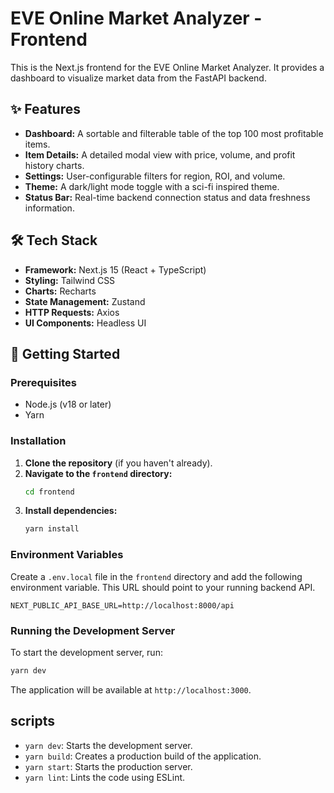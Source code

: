 # EVE Online Market Analyzer - Frontend

This is the Next.js frontend for the EVE Online Market Analyzer. It provides a dashboard to visualize market data from the FastAPI backend.

## ✨ Features

-   **Dashboard:** A sortable and filterable table of the top 100 most profitable items.
-   **Item Details:** A detailed modal view with price, volume, and profit history charts.
-   **Settings:** User-configurable filters for region, ROI, and volume.
-   **Theme:** A dark/light mode toggle with a sci-fi inspired theme.
-   **Status Bar:** Real-time backend connection status and data freshness information.

## 🛠️ Tech Stack

-   **Framework:** Next.js 15 (React + TypeScript)
-   **Styling:** Tailwind CSS
-   **Charts:** Recharts
-   **State Management:** Zustand
-   **HTTP Requests:** Axios
-   **UI Components:** Headless UI

## 🚀 Getting Started

### Prerequisites

-   Node.js (v18 or later)
-   Yarn

### Installation

1.  **Clone the repository** (if you haven't already).
2.  **Navigate to the `frontend` directory:**
    ```bash
    cd frontend
    ```
3.  **Install dependencies:**
    ```bash
    yarn install
    ```

### Environment Variables

Create a `.env.local` file in the `frontend` directory and add the following environment variable. This URL should point to your running backend API.

```
NEXT_PUBLIC_API_BASE_URL=http://localhost:8000/api
```

### Running the Development Server

To start the development server, run:

```bash
yarn dev
```

The application will be available at `http://localhost:3000`.

## scripts

-   `yarn dev`: Starts the development server.
-   `yarn build`: Creates a production build of the application.
-   `yarn start`: Starts the production server.
-   `yarn lint`: Lints the code using ESLint.